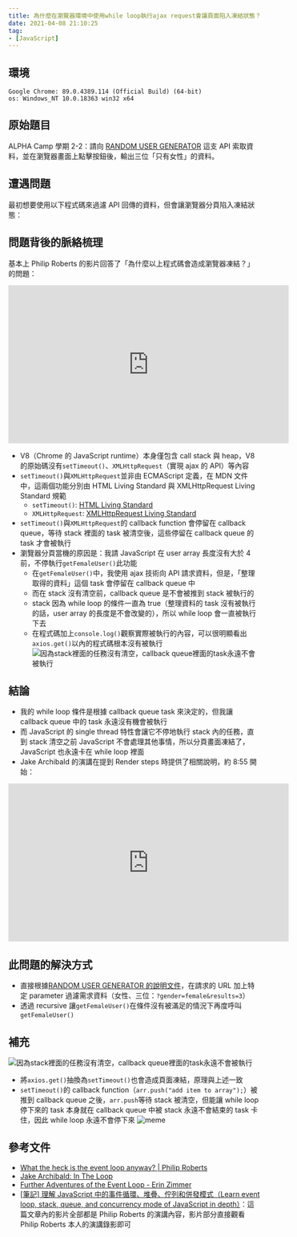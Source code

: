 ```yaml
---
title: 為什麼在瀏覽器環境中使用while loop執行ajax request會讓頁面陷入凍結狀態？
date: 2021-04-08 21:10:25
tag:
- [JavaScript]
---
```


## 環境

```
Google Chrome: 89.0.4389.114 (Official Build) (64-bit)
os: Windows_NT 10.0.18363 win32 x64
```

## 原始題目

ALPHA Camp 學期 2-2：請向 [RANDOM USER GENERATOR](https://randomuser.me/) 這支 API 索取資料，並在瀏覽器畫面上點擊按鈕後，輸出三位「只有女性」的資料。

## 遭遇問題

最初想要使用以下程式碼來過濾 API 回傳的資料，但會讓瀏覽器分頁陷入凍結狀態：

<script src="https://gist.github.com/tzynwang/b7049eb35ec2a9950f4c48f1fdd48c28.js"></script>

## 問題背後的脈絡梳理

基本上 Philip Roberts 的影片回答了「為什麼以上程式碼會造成瀏覽器凍結？」的問題：

<iframe width="560" height="315" src="https://www.youtube.com/embed/8aGhZQkoFbQ" title="YouTube video player" frameborder="0" allow="accelerometer; autoplay; clipboard-write; encrypted-media; gyroscope; picture-in-picture" allowfullscreen></iframe>

- V8（Chrome 的 JavaScript runtime）本身僅包含 call stack 與 heap，V8 的原始碼沒有`setTimeout()`、`XMLHttpRequest`（實現 ajax 的 API）等內容
- `setTimeout()`與`XMLHttpRequest`並非由 ECMAScript 定義，在 MDN 文件中，這兩個功能分別由 HTML Living Standard 與 XMLHttpRequest Living Standard 規範
  - `setTimeout()`: [HTML Living Standard](https://html.spec.whatwg.org/multipage/timers-and-user-prompts.html#dom-settimeout)
  - `XMLHttpRequest`: [XMLHttpRequest Living Standard](https://xhr.spec.whatwg.org/)
- `setTimeout()`與`XMLHttpRequest`的 callback function 會停留在 callback queue，等待 stack 裡面的 task 被清空後，這些停留在 callback queue 的 task 才會被執行
- 瀏覽器分頁當機的原因是：我請 JavaScript 在 user array 長度沒有大於 4 前，不停執行`getFemaleUser()`此功能
  - 在`getFemaleUser()`中，我使用 ajax 技術向 API 請求資料，但是，「整理取得的資料」這個 task 會停留在 callback queue 中
  - 而在 stack 沒有清空前，callback queue 是不會被推到 stack 被執行的
  - stack 因為 while loop 的條件一直為 true（整理資料的 task 沒有被執行的話，user array 的長度是不會改變的），所以 while loop 會一直被執行下去
  - 在程式碼加上`console.log()`觀察實際被執行的內容，可以很明顯看出`axios.get()`以內的程式碼根本沒有被執行
    <script src="https://gist.github.com/tzynwang/b0f95a819bf495c771c321cfaa4ecf8e.js"></script>
    ![因為stack裡面的任務沒有清空，callback queue裡面的task永遠不會被執行](/2021/while-loop-ajax/ajax.png)

## 結論

- 我的 while loop 條件是根據 callback queue task 來決定的，但我讓 callback queue 中的 task 永遠沒有機會被執行
- 而 JavaScript 的 single thread 特性會讓它不停地執行 stack 內的任務，直到 stack 清空之前 JavaScript 不會處理其他事情，所以分頁畫面凍結了，JavaScript 也永遠卡在 while loop 裡面
- Jake Archibald 的演講在提到 Render steps 時提供了相關說明，約 8:55 開始：

<iframe width="560" height="315" src="https://www.youtube.com/embed/cCOL7MC4Pl0?start=535" title="YouTube video player" frameborder="0" allow="accelerometer; autoplay; clipboard-write; encrypted-media; gyroscope; picture-in-picture" allowfullscreen></iframe>

## 此問題的解決方式

- 直接根據[RANDOM USER GENERATOR 的說明文件](https://randomuser.me/documentation#gender)，在請求的 URL 加上特定 parameter 過濾需求資料（女性、三位：`?gender=female&results=3`）
- 透過 recursive 讓`getFemaleUser()`在條件沒有被滿足的情況下再度呼叫`getFemaleUser()`

## 補充

<script src="https://gist.github.com/tzynwang/1cf59700311f401a74042df5c76cf47f.js"></script>

![因為stack裡面的任務沒有清空，callback queue裡面的task永遠不會被執行](/2021/while-loop-ajax/setTimeout.png)

- 將`axios.get()`抽換為`setTimeout()`也會造成頁面凍結，原理與上述一致
- `setTimeout()`的 callback function（`arr.push("add item to array");`）被推到 callback queue 之後，`arr.push`等待 stack 被清空，但能讓 while loop 停下來的 task 本身就在 callback queue 中被 stack 永遠不會結束的 task 卡住，因此 while loop 永遠不會停下來
  ![meme](/2021/while-loop-ajax/不要停下來.jpg)

## 參考文件

- [What the heck is the event loop anyway? | Philip Roberts](https://youtu.be/8aGhZQkoFbQ)
- [Jake Archibald: In The Loop](https://youtu.be/cCOL7MC4Pl0)
- [Further Adventures of the Event Loop - Erin Zimmer](https://youtu.be/u1kqx6AenYw)
- [[筆記] 理解 JavaScript 中的事件循環、堆疊、佇列和併發模式（Learn event loop, stack, queue, and concurrency mode of JavaScript in depth）](https://pjchender.blogspot.com/2017/08/javascript-learn-event-loop-stack-queue.html)：這篇文章內的影片全部都是 Philip Roberts 的演講內容，影片部分直接觀看 Philip Roberts 本人的演講錄影即可
